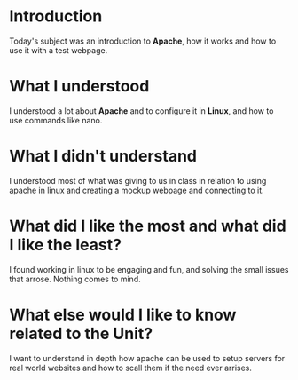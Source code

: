 # Introduction
Today's subject was an introduction to **Apache**, how it works and how to use it with a test webpage.

# What I understood
I understood a lot about **Apache** and to configure it in **Linux**, and how to use commands like nano.

# What I didn't understand
I understood most of what was giving to us in class in relation to using apache in linux and creating a mockup webpage and connecting to it. 

# What did I like the most and what did I like the least?
I found working in linux to be engaging and fun, and solving the small issues that arrose.
Nothing comes to mind.

# What else would I like to know related to the Unit?
I want to understand in depth how apache can be used to setup servers for real world websites and how to scall them if the need ever arrises.
